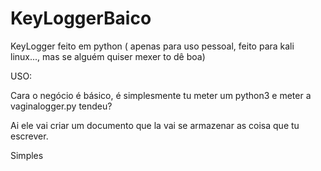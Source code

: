 # KeyLoggerBaico
KeyLogger feito em python ( apenas para uso pessoal, feito para kali linux..., mas se alguém quiser mexer to dê boa)




USO:


Cara o negócio é básico, é simplesmente tu meter um python3 e meter a vaginalogger.py tendeu?


Ai ele vai criar um documento que la vai se armazenar as coisa que tu escrever. 


Simples
